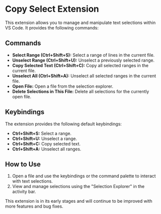 # Copy Select Extension

This extension allows you to manage and manipulate text selections within VS Code. It provides the following commands:

## Commands

- **Select Range (Ctrl+Shift+S):** Select a range of lines in the current file.
- **Unselect Range (Ctrl+Shift+U):** Unselect a previously selected range.
- **Copy Selected Text (Ctrl+Shift+C):** Copy all selected ranges in the current file.
- **Unselect All (Ctrl+Shift+A):** Unselect all selected ranges in the current file.
- **Open File:** Open a file from the selection explorer.
- **Delete Selections in This File:** Delete all selections for the currently open file.

## Keybindings

The extension provides the following default keybindings:
- **Ctrl+Shift+S:** Select a range.
- **Ctrl+Shift+U:** Unselect a range.
- **Ctrl+Shift+C:** Copy selected text.
- **Ctrl+Shift+A:** Unselect all ranges.

## How to Use

1. Open a file and use the keybindings or the command palette to interact with text selections.
2. View and manage selections using the "Selection Explorer" in the activity bar.

This extension is in its early stages and will continue to be improved with more features and bug fixes.
